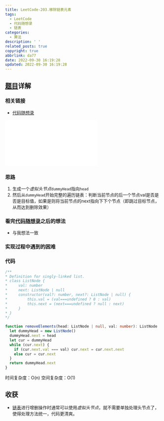 ```yaml
---
title: LeetCode-203.移除链表元素
tags:
  - LeetCode
  - 代码随想录
  - 链表
categories:
  - 算法
description: ' '
related_posts: true
copyright: true
abbrlink: da77
date: 2022-09-30 16:19:28
updated: 2022-09-30 16:19:28
---
```


## [题目](https://leetcode.cn/problems/remove-linked-list-elements/)详解

### 相关链接

- [代码随想录](https://programmercarl.com/0203.移除链表元素.html)

<iframe class="iframe_video" src="//player.bilibili.com/player.html?aid=600158049&bvid=BV18B4y1s7R9&cid=753794207&page=1&high_quality=1" scrolling="no" border="0" frameborder="no" framespacing="0" allowfullscreen="true"> </iframe>

### 思路

1. 生成一个*虚拟头节点*`dummyHead`指向`head`
2. 然后从`dummyHead`开始完整的遍历链表：判断当前节点的后一个节点val是否是否是目标值，如果是则将当前节点的next指向下下个节点（即跳过目标节点，从而达到删除效果）

### 看完[代码随想录](https://programmercarl.com/0203.移除链表元素.html)之后的想法

- 与我想法一致

### 实现过程中遇到的困难

### 代码

  ```ts TypeScript
  /**
  * Definition for singly-linked list.
  * class ListNode {
  *     val: number
  *     next: ListNode | null
  *     constructor(val?: number, next?: ListNode | null) {
  *         this.val = (val===undefined ? 0 : val)
  *         this.next = (next===undefined ? null : next)
  *     }
  * }
  */

  function removeElements(head: ListNode | null, val: number): ListNode | null {
    let dummyHead = new ListNode()
    dummyHead.next = head
    let cur = dummyHead
    while (cur.next) {
      if (cur.next.val === val) cur.next = cur.next.next
      else cur = cur.next
    }
    return dummyHead.next
  }
  ```

  时间复杂度：O(n)
  空间复杂度：O(1)

## 收获

- [链表](/tags/链表/)进行增删操作时通常可以使用*虚拟头节点*，就不需要单独处理头节点了，使得处理方法统一，代码更清爽。
